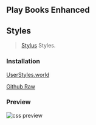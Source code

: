 ## Play Books Enhanced

## Styles

> [Stylus](https://github.com/openstyles/stylus) Styles.

### Installation

[UserStyles.world](https://userstyles.world/style/24418/)

[Github Raw](https://raw.githubusercontent.com/ewigl/playbooks-enhanced/main/playbooks.user.css)

### Preview

![css preview](https://github.com/user-attachments/assets/e8fec8be-1af9-4801-84d9-af010ee1c117)
